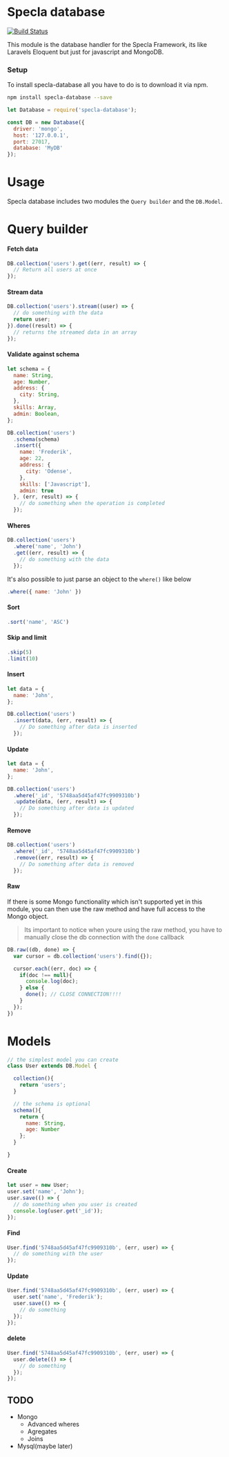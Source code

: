 # Specla database

[![Build Status](https://travis-ci.org/Specla/Database.svg?branch=master)](https://travis-ci.org/Specla/Database)

This module is the database handler for the Specla Framework, its like Laravels
Eloquent but just for javascript and MongoDB.


### Setup

To install specla-database all you have to do is to download it via npm.
```sh
npm install specla-database --save
```
```js
let Database = require('specla-database');

const DB = new Database({
  driver: 'mongo',
  host: '127.0.0.1',
  port: 27017,
  database: 'MyDB'
});
```


# Usage
Specla database includes two modules the `Query builder` and the `DB.Model`.


# Query builder

#### Fetch data
```js
DB.collection('users').get((err, result) => {
  // Return all users at once
});
```

#### Stream data
```js
DB.collection('users').stream((user) => {
  // do something with the data
  return user;
}).done((result) => {
  // returns the streamed data in an array
});
```

#### Validate against schema
```js
let schema = {
  name: String,
  age: Number,
  address: {
    city: String,
  },
  skills: Array,
  admin: Boolean,
};

DB.collection('users')
  .schema(schema)
  .insert({
    name: 'Frederik',
    age: 22,
    address: {
      city: 'Odense',
    },
    skills: ['Javascript'],
    admin: true
  }, (err, result) => {
    // do something when the operation is completed
  });
```

#### Wheres
```js
DB.collection('users')
  .where('name', 'John')
  .get((err, result) => {
    // do something with the data
  });
```
It's also possible to just parse an object to the `where()` like below
```js
.where({ name: 'John' })
```

#### Sort
```js
.sort('name', 'ASC')
```

#### Skip and limit
```js
.skip(5)
.limit(10)
```

#### Insert
```js
let data = {
  name: 'John',
};

DB.collection('users')
  .insert(data, (err, result) => {
    // Do something after data is inserted
  });
```

#### Update
```js
let data = {
  name: 'John',
};

DB.collection('users')
  .where('_id', '5748aa5d45af47fc9909310b')
  .update(data, (err, result) => {
    // Do something after data is updated
  });
```

#### Remove
```js
DB.collection('users')
  .where('_id', '5748aa5d45af47fc9909310b')
  .remove((err, result) => {
    // Do something after data is removed
  });
```

#### Raw
If there is some Mongo functionality which isn't supported yet in this module, you can then use the raw method and have full access to the Mongo object.
> Its important to notice when youre using the raw method, you have to manually close the db connection with the `done` callback

```js
DB.raw((db, done) => {
  var cursor = db.collection('users').find({});

  cursor.each((err, doc) => {
    if(doc !== null){
      console.log(doc);
    } else {
      done(); // CLOSE CONNECTION!!!!
    }
  });
})
```


# Models
```js
// the simplest model you can create
class User extends DB.Model {

  collection(){
    return 'users';
  }

  // the schema is optional
  schema(){
    return {
      name: String,
      age: Number
    };
  }

}
```

#### Create
```js
let user = new User;
user.set('name', 'John');
user.save(() => {
  // do something when you user is created
  console.log(user.get('_id'));
});
```

#### Find
```js
User.find('5748aa5d45af47fc9909310b', (err, user) => {
  // do something with the user
});
```

#### Update
```js
User.find('5748aa5d45af47fc9909310b', (err, user) => {
  user.set('name', 'Frederik');
  user.save(() => {
    // do something
  });
});
```

#### delete
```js
User.find('5748aa5d45af47fc9909310b', (err, user) => {
  user.delete(() => {
    // do something
  });
});
```

## TODO
  - Mongo
    - Advanced wheres
    - Agregates
    - Joins
  - Mysql(maybe later)
